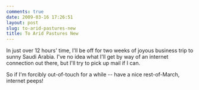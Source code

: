 ```yaml
---
comments: true
date: 2009-03-16 17:26:51
layout: post
slug: to-arid-pastures-new
title: To Arid Pastures New
---
```


In just over 12 hours' time, I'll be off for two weeks of joyous business trip to sunny Saudi Arabia.  I've no idea what I'll get by way of an internet connection out there, but I'll try to pick up mail if I can.

So if I'm forcibly out-of-touch for a while -- have a nice rest-of-March, internet peeps!
